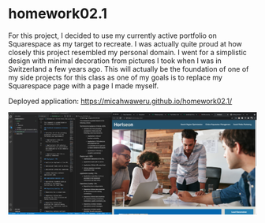 # homework02.1

For this project, I decided to use my currently active portfolio on Squarespace as my target to recreate. I was actually quite proud at how closely this project resembled my personal domain. I went for a simplistic design with minimal decoration from pictures I took when I was in Switzerland a few years ago. This will actually be the foundation of one of my side projects for this class as one of my goals is to replace my Squarespace page with a page I made myself.

Deployed application: https://micahwaweru.github.io/homework02.1/

![alt text](https://github.com/micahwaweru/homework01.2/blob/master/Assets/images/Screen%20Shot%202021-06-14%20at%206.44.11%20PM.png)
